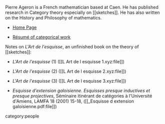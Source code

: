 Pierre Ageron is a French mathematician based at Caen. He has published research in Category theory especially on [[sketches]].  He has also written on the History and Philosophy of mathematics.

* [Home Page](https://ageron.users.lmno.cnrs.fr/)

* [R&#233;sum&#233; of categorical work](https://ageron.users.lmno.cnrs.fr/recherche.html)

Notes on _L'Art de l'esquisse_, an unfinished book on the theory of [[sketches]]:

* _L'Art de l'esquisse_ (1) ([[L Art de l esquisse 1.xyz:file]])
* _L'Art de l'esquisse_ (2) ([[L Art de l esquisse 2.xyz:file]])
* _L'Art de l'esquisse_ (3) ([[L Art de l esquisse 3.xyz:file]])

* _Esquisse d'extension galoisienne. Esquisses presque inductives et presque projectives_, Séminaire itinérant de catégories à l'Université d'Amiens, LAMFA 18 (2001) 15-18, ([[_Esquisse d extension galoisienne.pdf:file]])

category:people